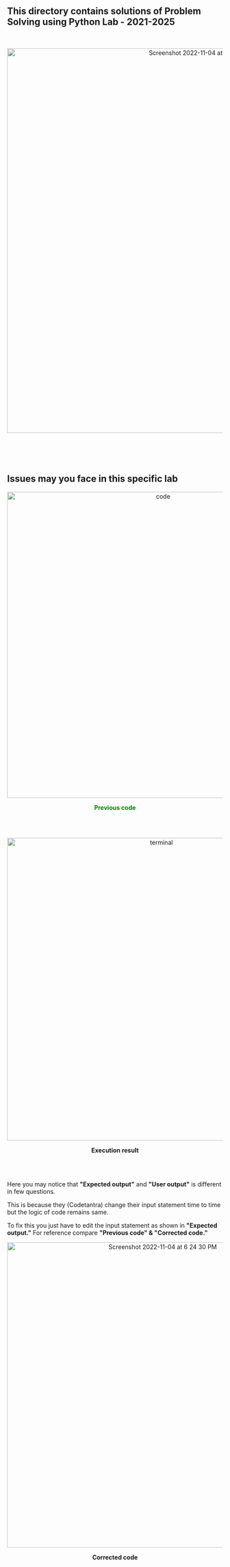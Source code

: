 ## This directory contains solutions of <b> Problem Solving using Python Lab - 2021-2025 </b>
<br>

<p align="center"><img width="896" alt="Screenshot 2022-11-04 at 6 01 59 PM" src="https://user-images.githubusercontent.com/110342305/199974044-56952b89-00a4-4d98-b2aa-d4ec19147a36.png"></p>

</br>
<br><br>

## Issues may you face in this specific lab
<p align="center"><img width="713" alt="code" src="https://user-images.githubusercontent.com/110342305/199974100-432ca1ea-a5b0-4cbb-9738-e50b5ce942e5.png"></p>

<p align="center"><span style="color: green"> <b>Previous code</b></span> </p>
<br><br>

<p align="center"><img width="705" alt="terminal" src="https://user-images.githubusercontent.com/110342305/199974063-a25537bf-1456-4659-afe1-162c839fbc8e.png">
</p>
<p align="center"> <b> Execution result </b> </p>
<br><br>

<p align="regular">Here you may notice that <b>"Expected output"</b> and <b>"User output"</b> is different in few questions.</p>
<p align="regular">This is because they (Codetantra) change their input statement time to time but the logic of code remains same.</p>
<p align="regular">To fix this you just have to edit the input statement as shown in <b>"Expected output."</b> For reference compare <b>"Previous code" & "Corrected code."</b></p>

<p align="center"><img width="711" alt="Screenshot 2022-11-04 at 6 24 30 PM" src="https://user-images.githubusercontent.com/110342305/199977457-ec9602cb-6b69-41bb-aae9-d0f3c302c69d.png"></p>
<p align="center"> <b>Corrected code</b> </p>
